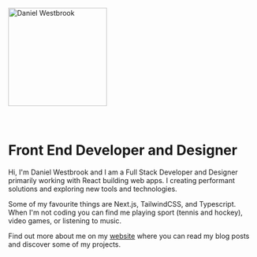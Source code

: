<br/>
<img width="200px" src="https://westbrookdaniel.com/images/static/email-logo.png"  alt="Daniel Westbrook"/>
<br/>
<br/>
<br/>

# Front End Developer and Designer

Hi, I'm Daniel Westbrook and I am a Full Stack Developer and Designer primarily working with React building web apps. I creating performant solutions and exploring new tools and technologies.

Some of my favourite things are Next.js, TailwindCSS, and Typescript. When I'm not coding you can find me playing sport (tennis and hockey), video games, or listening to music.
 
Find out more about me on my [website](https://westbrookdaniel.com/) where you can read my blog posts and discover some of my projects.
